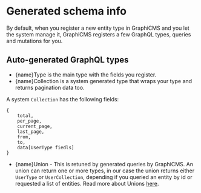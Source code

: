 # Generated schema info

By default, when you register a new entity type in GraphiCMS and you let the system manage it, GraphiCMS registers a few GraphQL types, queries and mutations for you.

## Auto-generated GraphQL types

* {name}Type is the main type with the fields you register.
* {name}Collection is a system generated type that wraps your type and returns pagination data too.

A system `Collection` has the following fields:

```
{
    total,
    per_page,
    current_page,
    last_page,
    from,
    to,
    data[UserType fiedls]
}
```
* {name}Union - This is retuned by generated queries by GraphiCMS. An union can return one or more types, in our case the union returns either `UserType` or `UserCollection`, depending if you queried an entity by id or requested a list of entities. Read more about Unions [here](https://graphql.org/learn/schema/#union-types).